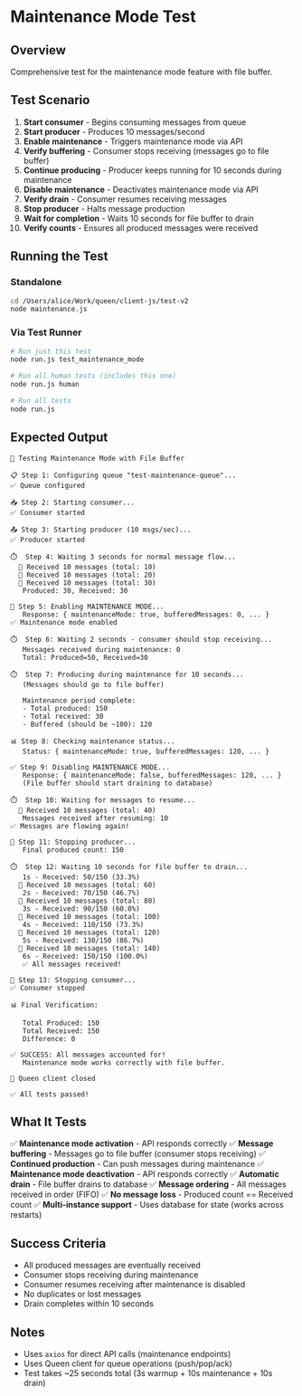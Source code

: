 # Maintenance Mode Test

## Overview

Comprehensive test for the maintenance mode feature with file buffer.

## Test Scenario

1. **Start consumer** - Begins consuming messages from queue
2. **Start producer** - Produces 10 messages/second
3. **Enable maintenance** - Triggers maintenance mode via API
4. **Verify buffering** - Consumer stops receiving (messages go to file buffer)
5. **Continue producing** - Producer keeps running for 10 seconds during maintenance
6. **Disable maintenance** - Deactivates maintenance mode via API
7. **Verify drain** - Consumer resumes receiving messages
8. **Stop producer** - Halts message production
9. **Wait for completion** - Waits 10 seconds for file buffer to drain
10. **Verify counts** - Ensures all produced messages were received

## Running the Test

### Standalone

```bash
cd /Users/alice/Work/queen/client-js/test-v2
node maintenance.js
```

### Via Test Runner

```bash
# Run just this test
node run.js test_maintenance_mode

# Run all human tests (includes this one)
node run.js human

# Run all tests
node run.js
```

## Expected Output

```
🧪 Testing Maintenance Mode with File Buffer

📋 Step 1: Configuring queue "test-maintenance-queue"...
✅ Queue configured

📥 Step 2: Starting consumer...
✅ Consumer started

📤 Step 3: Starting producer (10 msgs/sec)...
✅ Producer started

⏱️  Step 4: Waiting 3 seconds for normal message flow...
  📨 Received 10 messages (total: 10)
  📨 Received 10 messages (total: 20)
  📨 Received 10 messages (total: 30)
   Produced: 30, Received: 30

🔧 Step 5: Enabling MAINTENANCE MODE...
   Response: { maintenanceMode: true, bufferedMessages: 0, ... }
✅ Maintenance mode enabled

⏱️  Step 6: Waiting 2 seconds - consumer should stop receiving...
   Messages received during maintenance: 0
   Total: Produced=50, Received=30

⏱️  Step 7: Producing during maintenance for 10 seconds...
   (Messages should go to file buffer)

   Maintenance period complete:
   - Total produced: 150
   - Total received: 30
   - Buffered (should be ~100): 120

📊 Step 8: Checking maintenance status...
   Status: { maintenanceMode: true, bufferedMessages: 120, ... }

✅ Step 9: Disabling MAINTENANCE MODE...
   Response: { maintenanceMode: false, bufferedMessages: 120, ... }
   (File buffer should start draining to database)

⏱️  Step 10: Waiting for messages to resume...
  📨 Received 10 messages (total: 40)
   Messages received after resuming: 10
✅ Messages are flowing again!

🛑 Step 11: Stopping producer...
   Final produced count: 150

⏱️  Step 12: Waiting 10 seconds for file buffer to drain...
   1s - Received: 50/150 (33.3%)
  📨 Received 10 messages (total: 60)
   2s - Received: 70/150 (46.7%)
  📨 Received 10 messages (total: 80)
   3s - Received: 90/150 (60.0%)
  📨 Received 10 messages (total: 100)
   4s - Received: 110/150 (73.3%)
  📨 Received 10 messages (total: 120)
   5s - Received: 130/150 (86.7%)
  📨 Received 10 messages (total: 140)
   6s - Received: 150/150 (100.0%)
   ✅ All messages received!

🛑 Step 13: Stopping consumer...
✅ Consumer stopped

📊 Final Verification:

   Total Produced: 150
   Total Received: 150
   Difference: 0

✅ SUCCESS: All messages accounted for!
   Maintenance mode works correctly with file buffer.

👋 Queen client closed

✅ All tests passed!
```

## What It Tests

✅ **Maintenance mode activation** - API responds correctly
✅ **Message buffering** - Messages go to file buffer (consumer stops receiving)
✅ **Continued production** - Can push messages during maintenance
✅ **Maintenance mode deactivation** - API responds correctly
✅ **Automatic drain** - File buffer drains to database
✅ **Message ordering** - All messages received in order (FIFO)
✅ **No message loss** - Produced count == Received count
✅ **Multi-instance support** - Uses database for state (works across restarts)

## Success Criteria

- All produced messages are eventually received
- Consumer stops receiving during maintenance
- Consumer resumes receiving after maintenance is disabled
- No duplicates or lost messages
- Drain completes within 10 seconds

## Notes

- Uses `axios` for direct API calls (maintenance endpoints)
- Uses Queen client for queue operations (push/pop/ack)
- Test takes ~25 seconds total (3s warmup + 10s maintenance + 10s drain)

